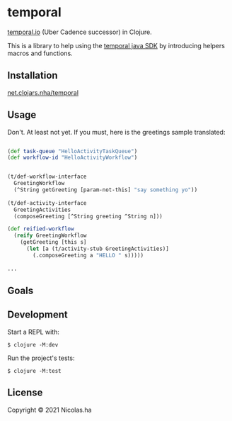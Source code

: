 # temporal

[temporal.io](http://temporal.io/) (Uber Cadence successor) in Clojure.

This is a library to help using the [temporal java SDK](https://github.com/temporalio/sdk-java) by introducing helpers macros and functions.

## Installation

[net.clojars.nha/temporal](https://clojars.org/nha/temporal)

## Usage

Don't. At least not yet.
If you must, here is the greetings sample translated:

```clojure

(def task-queue "HelloActivityTaskQueue")
(def workflow-id "HelloActivityWorkflow")


(t/def-workflow-interface
  GreetingWorkflow
  (^String getGreeting [param-not-this] "say something yo"))
  
(t/def-activity-interface
  GreetingActivities
  (composeGreeting [^String greeting ^String n]))

(def reified-workflow
  (reify GreetingWorkflow
    (getGreeting [this s]
      (let [a (t/activity-stub GreetingActivities)]
        (.composeGreeting a "HELLO " s)))))
        
...
```


## Goals




## Development

Start a REPL with:

    $ clojure -M:dev

Run the project's tests:

    $ clojure -M:test

## License

Copyright © 2021 Nicolas.ha
